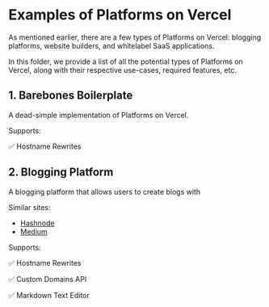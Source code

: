 # Examples of Platforms on Vercel

As mentioned earlier, there are a few types of Platforms on Vercel: blogging platforms, website builders, and whitelabel SaaS applications.

In this folder, we provide a list of all the potential types of Platforms on Vercel, along with their respective use-cases, required features, etc.

## 1. Barebones Boilerplate

A dead-simple implementation of Platforms on Vercel. 

Supports: 

✅ Hostname Rewrites

## 2. Blogging Platform

A blogging platform that allows users to create blogs with 

Similar sites:

- [Hashnode](https://hashnode.com/)
- [Medium](https://medium.com/)

Supports: 

✅ Hostname Rewrites

✅ Custom Domains API

✅ Markdown Text Editor